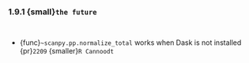 ### 1.9.1 {small}`the future`

```{rubric} Docs
```

```{rubric} Bug fixes
```

- {func}`~scanpy.pp.normalize_total` works when Dask is not installed {pr}`2209` {smaller}`R Cannoodt`

```{rubric} Ecosystem
```
